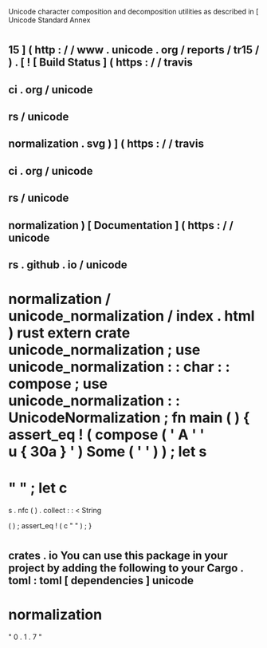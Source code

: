 Unicode
character
composition
and
decomposition
utilities
as
described
in
[
Unicode
Standard
Annex
#
15
]
(
http
:
/
/
www
.
unicode
.
org
/
reports
/
tr15
/
)
.
[
!
[
Build
Status
]
(
https
:
/
/
travis
-
ci
.
org
/
unicode
-
rs
/
unicode
-
normalization
.
svg
)
]
(
https
:
/
/
travis
-
ci
.
org
/
unicode
-
rs
/
unicode
-
normalization
)
[
Documentation
]
(
https
:
/
/
unicode
-
rs
.
github
.
io
/
unicode
-
normalization
/
unicode_normalization
/
index
.
html
)
rust
extern
crate
unicode_normalization
;
use
unicode_normalization
:
:
char
:
:
compose
;
use
unicode_normalization
:
:
UnicodeNormalization
;
fn
main
(
)
{
assert_eq
!
(
compose
(
'
A
'
'
\
u
{
30a
}
'
)
Some
(
'
'
)
)
;
let
s
=
"
"
;
let
c
=
s
.
nfc
(
)
.
collect
:
:
<
String
>
(
)
;
assert_eq
!
(
c
"
"
)
;
}
#
crates
.
io
You
can
use
this
package
in
your
project
by
adding
the
following
to
your
Cargo
.
toml
:
toml
[
dependencies
]
unicode
-
normalization
=
"
0
.
1
.
7
"
